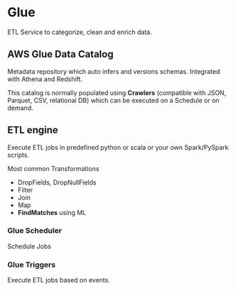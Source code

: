 # Glue

ETL Service to categorize, clean and enrich data. 

## AWS Glue Data Catalog

Metadata repository which auto infers and versions schemas. Integrated with Athena and Redshift. 

This catalog is normally populated using **Crawlers** (compatible with JSON, Parquet, CSV, relational DB) which can be executed on a Schedule or on demand.  

## ETL engine

Execute ETL jobs in predefined python or scala or your own Spark/PySpark scripts.

Most common Transformations
- DropFields, DropNullFields
- Filter
- Join
- Map
- **FindMatches** using ML

### Glue Scheduler

Schedule Jobs

### Glue Triggers

Execute ETL jobs based on events.